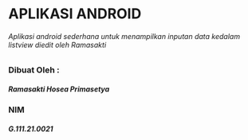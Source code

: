 # APLIKASI ANDROID
###### Aplikasi android sederhana untuk menampilkan inputan data kedalam listview diedit oleh Ramasakti

### Dibuat Oleh :
##### Ramasakti Hosea Primasetya
### NIM
##### G.111.21.0021